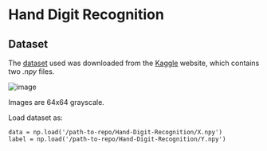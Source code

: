 # Hand Digit Recognition
## Dataset
The [dataset](https://www.kaggle.com/ardamavi/sign-language-digits-dataset/download) used was downloaded from the [Kaggle](https://www.kaggle.com) website, which contains two *.npy* files.
 
![image](https://user-images.githubusercontent.com/70139937/115114670-22afbb00-9fae-11eb-9f25-d13a17e83add.png)
 
Images are 64x64 grayscale.

Load dataset as:
```
data = np.load('/path-to-repo/Hand-Digit-Recognition/X.npy')
label = np.load('/path-to-repo/Hand-Digit-Recognition/Y.npy')
```
